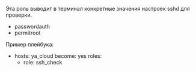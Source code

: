 Эта роль выводит в терминал конкретные значения настроек sshd для проверки.
- passwordauth
- permitroot

Пример плейбука: 

- hosts: ya_cloud
  become: yes
  roles:
    - role: ssh_check

